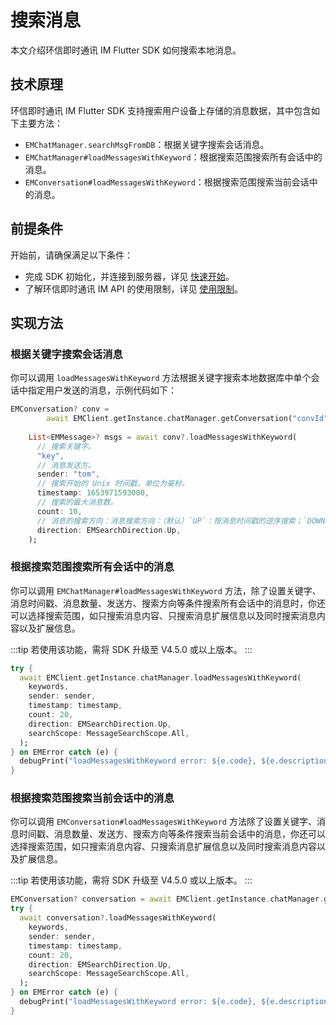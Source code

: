 # 搜索消息

<Toc />

本文介绍环信即时通讯 IM Flutter SDK 如何搜索本地消息。

## 技术原理

环信即时通讯 IM Flutter SDK 支持搜索用户设备上存储的消息数据，其中包含如下主要方法：

- `EMChatManager.searchMsgFromDB`：根据关键字搜索会话消息。
- `EMChatManager#loadMessagesWithKeyword`：根据搜索范围搜索所有会话中的消息。
- `EMConversation#loadMessagesWithKeyword`：根据搜索范围搜索当前会话中的消息。

## 前提条件

开始前，请确保满足以下条件：

- 完成 SDK 初始化，并连接到服务器，详见 [快速开始](quickstart.html)。
- 了解环信即时通讯 IM API 的使用限制，详见 [使用限制](/product/limitation.html)。

## 实现方法

### 根据关键字搜索会话消息

你可以调用 `loadMessagesWithKeyword` 方法根据关键字搜索本地数据库中单个会话中指定用户发送的消息，示例代码如下：


```dart
EMConversation? conv =
        await EMClient.getInstance.chatManager.getConversation("convId");
        
    List<EMMessage>? msgs = await conv?.loadMessagesWithKeyword(
      // 搜索关键字。
      "key",
      // 消息发送方。
      sender: "tom",
      // 搜索开始的 Unix 时间戳，单位为毫秒。
      timestamp: 1653971593000,
      // 搜索的最大消息数。
      count: 10,
      // 消息的搜索方向：消息搜索方向：（默认）`UP`：按消息时间戳的逆序搜索；`DOWN`：按消息时间戳的正序搜索。
      direction: EMSearchDirection.Up,
    );
```

### 根据搜索范围搜索所有会话中的消息

你可以调用 `EMChatManager#loadMessagesWithKeyword` 方法，除了设置关键字、消息时间戳、消息数量、发送方、搜索方向等条件搜索所有会话中的消息时，你还可以选择搜索范围，如只搜索消息内容、只搜索消息扩展信息以及同时搜索消息内容以及扩展信息。

:::tip
若使用该功能，需将 SDK 升级至 V4.5.0 或以上版本。
:::

```dart
try {
  await EMClient.getInstance.chatManager.loadMessagesWithKeyword(
    keywords,
    sender: sender,
    timestamp: timestamp,
    count: 20,
    direction: EMSearchDirection.Up,
    searchScope: MessageSearchScope.All,
  );
} on EMError catch (e) {
  debugPrint("loadMessagesWithKeyword error: ${e.code}, ${e.description}");
}
```

### 根据搜索范围搜索当前会话中的消息

你可以调用 `EMConversation#loadMessagesWithKeyword` 方法除了设置关键字、消息时间戳、消息数量、发送方、搜索方向等条件搜索当前会话中的消息，你还可以选择搜索范围，如只搜索消息内容、只搜索消息扩展信息以及同时搜索消息内容以及扩展信息。

:::tip
若使用该功能，需将 SDK 升级至 V4.5.0 或以上版本。
:::

```dart
EMConversation? conversation = await EMClient.getInstance.chatManager.getConversation(userId);
try {
  await conversation?.loadMessagesWithKeyword(
    keywords,
    sender: sender,
    timestamp: timestamp,
    count: 20,
    direction: EMSearchDirection.Up,
    searchScope: MessageSearchScope.All,
  );
} on EMError catch (e) {
  debugPrint("loadMessagesWithKeyword error: ${e.code}, ${e.description}");
}

```